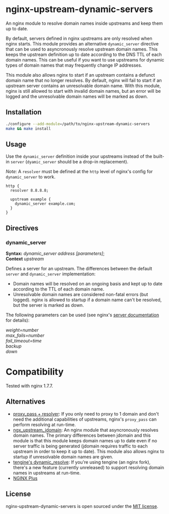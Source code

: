 # nginx-upstream-dynamic-servers

An nginx module to resolve domain names inside upstreams and keep them up to date.

By default, servers defined in nginx upstreams are only resolved when nginx starts. This module provides an alternative `dynamic_server` directive that can be used to asyncronously resolve upstream domain names. This keeps the upstream definition up to date according to the DNS TTL of each domain names. This can be useful if you want to use upstreams for dynamic types of domain names that may frequently change IP addresses.

This module also allows nginx to start if an upstream contains a defunct domain name that no longer resolves. By default, nginx will fail to start if an upstream server contains an unresolvable domain name. With this module, nginx is still allowed to start with invalid domain names, but an error will be logged and the unresolvable domain names will be marked as down.

## Installation

```sh
./configure --add-module=/path/to/nginx-upstream-dynamic-servers
make && make install
```

## Usage

Use the `dynamic_server` definition inside your upstreams instead of the built-in `server` (`dyamic_server` should be a drop-in replacement).

*Note:* A `resolver` must be defined at the `http` level of nginx's config for `dynamic_server` to work.

```
http {
  resolver 8.8.8.8;

  upstream example {
    dynamic_server example.com;
  }
}
```

## Directives

### dynamic_server

**Syntax:** *dynamic_server address [parameters]*;  
**Context** *upstream*

Defines a server for an upstream. The differences between the default `server` and `dynamic_server` implementation:

- Domain names will be resolved on an ongoing basis and kept up to date according to the TTL of each domain name.
- Unresolvable domain names are considered non-fatal errors (but logged). nginx is allowed to startup if a domain name can't be resolved, but the server is marked as down.

The following parameters can be used (see nginx's [server documentation](http://nginx.org/en/docs/http/ngx_http_upstream_module.html#server) for details):

*weight=number*  
*max_fails=number*  
*fail_timeout=time*  
*backup*  
*down*  

# Compatibility

Tested with nginx 1.7.7.

## Alternatives

- [proxy_pass + resolver](http://nginx.org/en/docs/http/ngx_http_proxy_module.html#proxy_pass): If you only need to proxy to 1 domain and don't need the additional capabilities of upstreams, nginx's `proxy_pass` can perform resolving at run-time.
- [ngx_upstream_jdomain](http://wiki.nginx.org/HttpUpstreamJdomainModule): An nginx module that asyncronously resolves domain names. The primary differences between jdomain and this module is that this module keeps domain names up to date even if no server traffic is being generated (jdomain requires traffic to each upstream in order to keep it up to date). This module also allows nginx to startup if unresolvable domain names are given.
- [tengine's dynamic_resolve](https://github.com/alibaba/tengine/blob/master/docs/modules/ngx_http_upstream_dynamic.md): If you're using tengine (an nginx fork), there's a new feature (currently unreleased) to support resolving domain names in upstreams at run-time.
- [NGINX Plus](http://nginx.com/resources/admin-guide/load-balancer/#resolve)

## License

nginx-upstream-dynamic-servers is open sourced under the [MIT license](https://github.com/GUI/nginx-upstream-dynamic-servers/blob/master/LICENSE.txt).
